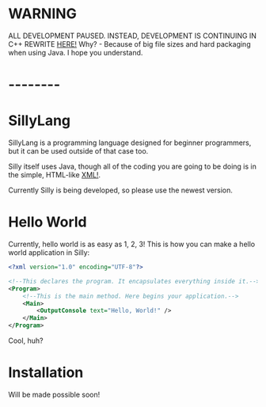 # WARNING
ALL DEVELOPMENT PAUSED. INSTEAD, DEVELOPMENT IS CONTINUING IN C++ REWRITE <a href="https://github.com/j4cegh/PhoenixLang">HERE!</a>
Why? - Because of big file sizes and hard packaging when using Java. I hope you understand.
# --------
# SillyLang 
SillyLang is a programming language designed for beginner programmers, but it can be used outside of that case too.

Silly itself uses Java, though all of the coding you are going to be doing is in the simple, HTML-like <a href="https://en.wikipedia.org/wiki/XML">XML!</a>.

Currently Silly is being developed, so please use the newest version.

# Hello World
Currently, hello world is as easy as 1, 2, 3!
This is how you can make a hello world application in Silly:
```xml
<?xml version="1.0" encoding="UTF-8"?>

<!--This declares the program. It encapsulates everything inside it.-->
<Program>
    <!--This is the main method. Here begins your application.-->
    <Main>
        <OutputConsole text="Hello, World!" />
    </Main>
</Program>
```
Cool, huh?

# Installation
Will be made possible soon!
